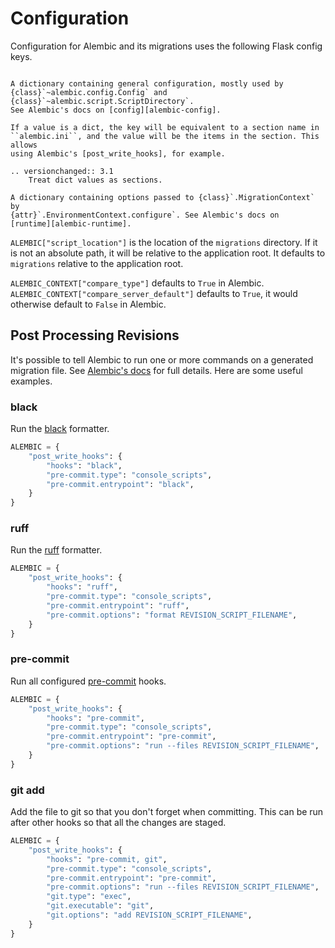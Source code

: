 # Configuration

Configuration for Alembic and its migrations uses the following Flask config
keys.

```{currentmodule} flask_alembic
```

```{data} ALEMBIC
A dictionary containing general configuration, mostly used by
{class}`~alembic.config.Config` and {class}`~alembic.script.ScriptDirectory`.
See Alembic's docs on [config][alembic-config].

If a value is a dict, the key will be equivalent to a section name in
``alembic.ini``, and the value will be the items in the section. This allows
using Alembic's [post_write_hooks], for example.

.. versionchanged:: 3.1
    Treat dict values as sections.
```

```{data} ALEMBIC_CONTEXT
A dictionary containing options passed to {class}`.MigrationContext` by
{attr}`.EnvironmentContext.configure`. See Alembic's docs on
[runtime][alembic-runtime].
```

`ALEMBIC["script_location"]` is the location of the `migrations` directory. If
it is not an absolute path, it will be relative to the application root. It
defaults to `migrations` relative to the application root.

`ALEMBIC_CONTEXT["compare_type"]` defaults to `True` in Alembic.
`ALEMBIC_CONTEXT["compare_server_default"]` defaults to `True`, it would
otherwise default to `False` in Alembic.

[alembic-config]: https://alembic.sqlalchemy.org/en/latest/tutorial.html#editing-the-ini-file
[alembic-runtime]: https://alembic.sqlalchemy.org/en/latest/api/runtime.html#runtime-objects
[post_write_hooks]: https://alembic.sqlalchemy.org/en/latest/autogenerate.html#applying-post-processing-and-python-code-formatters-to-generated-revisions

## Post Processing Revisions

It's possible to tell Alembic to run one or more commands on a generated
migration file. See [Alembic's docs][post_write_hooks] for full details.
Here are some useful examples.

### black

Run the [black] formatter.

[black]: https://black.readthedocs.io

```python
ALEMBIC = {
    "post_write_hooks": {
        "hooks": "black",
        "pre-commit.type": "console_scripts",
        "pre-commit.entrypoint": "black",
    }
}
```

### ruff

Run the [ruff] formatter.

[ruff]: https://docs.astral.sh/ruff/formatter/

```python
ALEMBIC = {
    "post_write_hooks": {
        "hooks": "ruff",
        "pre-commit.type": "console_scripts",
        "pre-commit.entrypoint": "ruff",
        "pre-commit.options": "format REVISION_SCRIPT_FILENAME",
    }
}
```

### pre-commit

Run all configured [pre-commit] hooks.

[pre-commit]: https://pre-commit.com

```python
ALEMBIC = {
    "post_write_hooks": {
        "hooks": "pre-commit",
        "pre-commit.type": "console_scripts",
        "pre-commit.entrypoint": "pre-commit",
        "pre-commit.options": "run --files REVISION_SCRIPT_FILENAME",
    }
}
```

### git add

Add the file to git so that you don't forget when committing. This can be run
after other hooks so that all the changes are staged.

```python
ALEMBIC = {
    "post_write_hooks": {
        "hooks": "pre-commit, git",
        "pre-commit.type": "console_scripts",
        "pre-commit.entrypoint": "pre-commit",
        "pre-commit.options": "run --files REVISION_SCRIPT_FILENAME",
        "git.type": "exec",
        "git.executable": "git",
        "git.options": "add REVISION_SCRIPT_FILENAME",
    }
}
```
